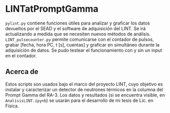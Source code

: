 # LINTatPromptGamma

`pylint.py` contiene funciones útiles para analizar y graficar los datos devueltos por el SEAD y el software de adquisición del LINT. Se irá actualizando a medida que se necesiten nuevos métodos de análisis.
`LINT_pulsecounter.py` permite comunicarse con el contador de pulsos, grabar [fecha, hora PC, t [s], cuentas] y graficar en simultáneo durante la adquisición de datos. Se pudo testear el funcionamiento con y sin un input en el contador.

## Acerca de
Estos scripts son usados bajo el marco del proyecto LINT, cuyo objetivo es instalar y caracterizar un detector de neutrones térmicos en la columna del Prompt Gamma del RA-3. Los datos y resultados (si se encuentra visible, en `AnalisisLINT.ipynb`) se usarán para el desarrollo de mi tesis de Lic. en Física. 
